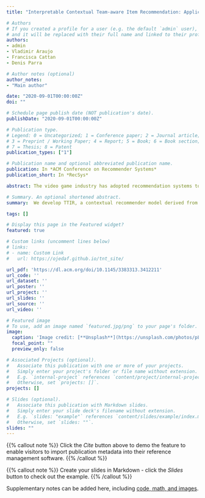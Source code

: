 ```yaml
---
title: "Interpretable Contextual Team-aware Item Recommendation: Application in Multiplayer Online Battle Arena Game"

# Authors
# If you created a profile for a user (e.g. the default `admin` user), write the username (folder name) here 
# and it will be replaced with their full name and linked to their profile.
authors:
- admin
- Vladimir Araujo
- Francisca Cattan
- Denis Parra

# Author notes (optional)
author_notes:
- "Main author"

date: "2020-09-01T00:00:00Z"
doi: ""

# Schedule page publish date (NOT publication's date).
publishDate: "2020-09-01T00:00:00Z"

# Publication type.
# Legend: 0 = Uncategorized; 1 = Conference paper; 2 = Journal article;
# 3 = Preprint / Working Paper; 4 = Report; 5 = Book; 6 = Book section;
# 7 = Thesis; 8 = Patent
publication_types: ["1"]

# Publication name and optional abbreviated publication name.
publication: In *ACM Conference on Recommender Systems*
publication_short: In *RecSys*

abstract: The video game industry has adopted recommendation systems to boost users interest with a focus on game sales. Other exciting applications within video games are those that help the player make decisions that would maximize their playing experience, which is a desirable feature in real-time strategy video games such as Multiplayer Online Battle Arena (MOBA) like as DotA and LoL. Among these tasks, the recommendation of items is challenging, given both the contextual nature of the game and how it exposes the dependence on the formation of each team. Existing works on this topic do not take advantage of all the available contextual match data and dismiss potentially valuable information. To address this problem we develop TTIR, a contextual recommender model derived from the Transformer neural architecture that suggests a set of items to every team member, based on the contexts of teams and roles that describe the match. TTIR outperforms several approaches and provides interpretable recommendations through visualization of attention weights. Our evaluation indicates that both the Transformer architecture and the contextual information are essential to get the best results for this item recommendation task. Furthermore, a preliminary user survey indicates the usefulness of attention weights for explaining recommendations as well as ideas for future work. The code and dataset are available at https://github.com/ojedaf/IC-TIR-Lol.

# Summary. An optional shortened abstract.
summary:  We develop TTIR, a contextual recommender model derived from the Transformer neural architecture that suggests a set of items to every team member, based on the contexts of teams and roles that describe the match. TTIR outperforms several approaches and provides interpretable recommendations through visualization of attention weights.

tags: []

# Display this page in the Featured widget?
featured: true

# Custom links (uncomment lines below)
# links:
# - name: Custom Link
#   url: https://ojedaf.github.io/tnt_site/

url_pdf: 'https://dl.acm.org/doi/10.1145/3383313.3412211'
url_code: ''
url_dataset: ''
url_poster: ''
url_project: ''
url_slides: ''
url_source: ''
url_video: ''

# Featured image
# To use, add an image named `featured.jpg/png` to your page's folder. 
image:
  caption: 'Image credit: [**Unsplash**](https://unsplash.com/photos/pLCdAaMFLTE)'
  focal_point: ""
  preview_only: false

# Associated Projects (optional).
#   Associate this publication with one or more of your projects.
#   Simply enter your project's folder or file name without extension.
#   E.g. `internal-project` references `content/project/internal-project/index.md`.
#   Otherwise, set `projects: []`.
projects: []

# Slides (optional).
#   Associate this publication with Markdown slides.
#   Simply enter your slide deck's filename without extension.
#   E.g. `slides: "example"` references `content/slides/example/index.md`.
#   Otherwise, set `slides: ""`.
slides: ""
---
```


{{% callout note %}}
Click the *Cite* button above to demo the feature to enable visitors to import publication metadata into their reference management software.
{{% /callout %}}

{{% callout note %}}
Create your slides in Markdown - click the *Slides* button to check out the example.
{{% /callout %}}

Supplementary notes can be added here, including [code, math, and images](https://wowchemy.com/docs/writing-markdown-latex/).
